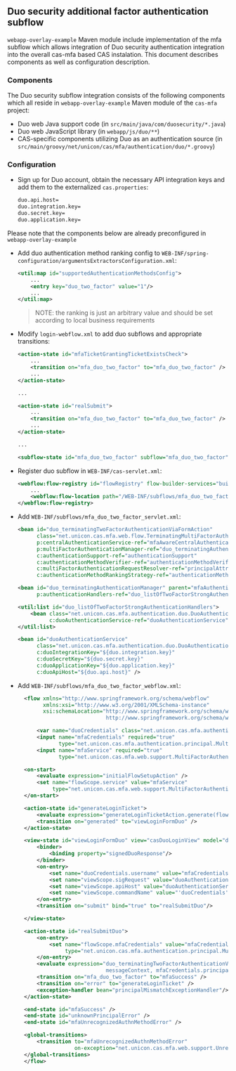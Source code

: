 ## Duo security additional factor authentication subflow

`webapp-overlay-example` Maven module include implementation of the mfa subflow which allows integration of Duo security authentication integration
into the overall cas-mfa based CAS instalation. This document describes components as well as configuration description.

### Components

The Duo security subflow integration consists of the following components which all reside in `webapp-overlay-example` Maven module
of the `cas-mfa` project:

* Duo web Java support code (in `src/main/java/com/duosecurity/*.java`)
* Duo web JavaScript library (in `webapp/js/duo/**`)
* CAS-specific components utilizing Duo as an authentication source (in `src/main/groovy/net/unicon/cas/mfa/authentication/duo/*.groovy`)

### Configuration

* Sign up for Duo account, obtain the necessary API integration keys and add them to the externalized `cas.properties`:

  ```bash
  duo.api.host=
  duo.integration.key=
  duo.secret.key=
  duo.application.key=
  ```

Please note that the components below are already preconfigured in `webapp-overlay-example`

* Add duo authentication method ranking config to `WEB-INF/spring-configuration/argumentsExtractorsConfiguration.xml`:

  ```xml
  <util:map id="supportedAuthenticationMethodsConfig">
      ...
      <entry key="duo_two_factor" value="1"/>
      ...
  </util:map>
  ```

  > NOTE: the ranking is just an arbitrary value and should be set according to local business requirements

* Modify `login-webflow.xml` to add duo subflows and appropriate transitions:

  ```xml
  <action-state id="mfaTicketGrantingTicketExistsCheck">
      ...
      <transition on="mfa_duo_two_factor" to="mfa_duo_two_factor" />
      ...
  </action-state>

  ...

  <action-state id="realSubmit">
      ...
      <transition on="mfa_duo_two_factor" to="mfa_duo_two_factor" />
      ...
  </action-state>

  ...

  <subflow-state id="mfa_duo_two_factor" subflow="mfa_duo_two_factor" parent="#mfa_parent_abstract_subflow" />

  ```

* Register duo subflow in `WEB-INF/cas-servlet.xml`:

  ```xml
  <webflow:flow-registry id="flowRegistry" flow-builder-services="builder">
      ...
      <webflow:flow-location path="/WEB-INF/subflows/mfa_duo_two_factor_webflow.xml" id="mfa_duo_two_factor"/>
  </webflow:flow-registry>
  ```

* Add `WEB-INF/subflows/mfa_duo_two_factor_servlet.xml`:

  ```xml
  <bean id="duo_terminatingTwoFactorAuthenticationViaFormAction"
        class="net.unicon.cas.mfa.web.flow.TerminatingMultiFactorAuthenticationViaFormAction"
        p:centralAuthenticationService-ref="mfaAwareCentralAuthenticationService"
        p:multiFactorAuthenticationManager-ref="duo_terminatingAuthenticationManager"
        c:authenticationSupport-ref="authenticationSupport"
        c:authenticationMethodVerifier-ref="authenticationMethodVerifier"
        c:multiFactorAuthenticationRequestResolver-ref="principalAttributeMfaRequestResolver"
        c:authenticationMethodRankingStrategy-ref="authenticationMethodRankingStrategy"/>

  <bean id="duo_terminatingAuthenticationManager" parent="mfaAuthenticationManager"
        p:authenticationHandlers-ref="duo_listOfTwoFactorStrongAuthenticationHandlers" />

  <util:list id="duo_listOfTwoFactorStrongAuthenticationHandlers">
      <bean class="net.unicon.cas.mfa.authentication.duo.DuoAuthenticationHandler"
            c:duoAuthenticationService-ref="duoAuthenticationService" />
  </util:list>

  <bean id="duoAuthenticationService"
        class="net.unicon.cas.mfa.authentication.duo.DuoAuthenticationService"
        c:duoIntegrationKey="${duo.integration.key}"
        c:duoSecretKey="${duo.secret.key}"
        c:duoApplicationKey="${duo.application.key}"
        c:duoApiHost="${duo.api.host}" />
  ```




* Add `WEB-INF/subflows/mfa_duo_two_factor_webflow.xml`:

  ```xml
    <flow xmlns="http://www.springframework.org/schema/webflow"
          xmlns:xsi="http://www.w3.org/2001/XMLSchema-instance"
          xsi:schemaLocation="http://www.springframework.org/schema/webflow
                              http://www.springframework.org/schema/webflow/spring-webflow-2.0.xsd">

        <var name="duoCredentials" class="net.unicon.cas.mfa.authentication.duo.DuoCredentials" />
        <input name="mfaCredentials" required="true"
               type="net.unicon.cas.mfa.authentication.principal.MultiFactorCredentials" />
        <input name="mfaService" required="true"
               type="net.unicon.cas.mfa.web.support.MultiFactorAuthenticationSupportingWebApplicationService" />

    <on-start>
        <evaluate expression="initialFlowSetupAction" />
        <set name="flowScope.service" value="mfaService"
             type="net.unicon.cas.mfa.web.support.MultiFactorAuthenticationSupportingWebApplicationService"/>
    </on-start>

    <action-state id="generateLoginTicket">
        <evaluate expression="generateLoginTicketAction.generate(flowRequestContext)" />
        <transition on="generated" to="viewLoginFormDuo" />
    </action-state>

    <view-state id="viewLoginFormDuo" view="casDuoLoginView" model="duoCredentials">
        <binder>
            <binding property="signedDuoResponse"/>
        </binder>
        <on-entry>
            <set name="duoCredentials.username" value="mfaCredentials.principal.id"/>
            <set name="viewScope.sigRequest" value="duoAuthenticationService.generateSignedRequestToken(mfaCredentials.principal.id)" />
            <set name="viewScope.apiHost" value="duoAuthenticationService.getDuoApiHost()" />
            <set name="viewScope.commandName" value="'duoCredentials'" />
        </on-entry>
        <transition on="submit" bind="true" to="realSubmitDuo"/>

    </view-state>

    <action-state id="realSubmitDuo">
        <on-entry>
            <set name="flowScope.mfaCredentials" value="mfaCredentials"
                 type="net.unicon.cas.mfa.authentication.principal.MultiFactorCredentials" />
        </on-entry>
        <evaluate expression="duo_terminatingTwoFactorAuthenticationViaFormAction.submit(flowRequestContext, duoCredentials,
                              messageContext, mfaCredentials.principal.id)" />
        <transition on="mfa_duo_two_factor" to="mfaSuccess" />
        <transition on="error" to="generateLoginTicket" />
        <exception-handler bean="principalMismatchExceptionHandler"/>
    </action-state>

    <end-state id="mfaSuccess" />
    <end-state id="unknownPrincipalError" />
    <end-state id="mfaUnrecognizedAuthnMethodError" />

    <global-transitions>
        <transition to="mfaUnrecognizedAuthnMethodError"
                    on-exception="net.unicon.cas.mfa.web.support.UnrecognizedAuthenticationMethodException" />
    </global-transitions>
    </flow>
  ```
